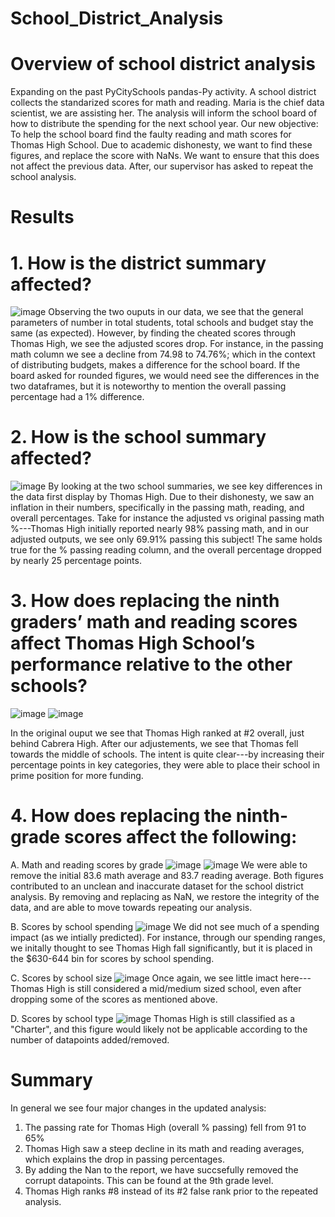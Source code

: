 # School_District_Analysis
# Overview of school district analysis 
Expanding on the past PyCitySchools pandas-Py activity. 
A school district collects the standarized scores for math and reading. Maria is the chief data scientist, we are assisting her. 
The analysis will inform the school board of how to distribute the spending for the next school year.
Our new objective: To help the school board find the faulty reading and math scores for Thomas High School. 
Due to academic dishonesty, we want to find these figures, and replace the score with NaNs. 
We want to ensure that this does not affect the previous data. After, our supervisor has asked to repeat the school analysis. 

# Results
# 1. How is the district summary affected?
![image](https://user-images.githubusercontent.com/102266450/166084024-c3be7ba9-69cd-45e2-8dc8-d75d2f7a7e25.png)
Observing the two ouputs in our data, we see that the general parameters of number in total students, total schools and budget stay the same (as expected). However, by finding the cheated scores through Thomas High, we see the adjusted scores drop. 
For instance, in the passing math column we see a decline from 74.98 to 74.76%; which in the context of distributing budgets, makes a difference for the school board. If the board asked for rounded figures, we would need see the differences in the two dataframes, but it is noteworthy to mention the overall passing percentage had a 1% difference. 

# 2. How is the school summary affected?
![image](https://user-images.githubusercontent.com/102266450/166084060-bb616f12-bbd5-4cf5-a97b-f9c1d86bf702.png)
By looking at the two school summaries, we see key differences in the data first display by Thomas High. 
Due to their dishonesty, we saw an inflation in their numbers, specifically in the passing math, reading, and overall percentages. 
Take for instance the adjusted vs original passing math %---Thomas High initially reported nearly 98% passing math, and in our adjusted outputs, we see only 69.91% passing this subject! 
The same holds true for the % passing reading column, and the overall percentage dropped by nearly 25 percentage points.

# 3. How does replacing the ninth graders’ math and reading scores affect Thomas High School’s performance relative to the other schools?
![image](https://user-images.githubusercontent.com/102266450/166084076-0fd64352-3e68-40f1-8b65-ed03a3f1eb84.png)
![image](https://user-images.githubusercontent.com/102266450/166084089-8af04b20-ebf9-40d8-bfcf-14097d39567f.png)

In the original ouput we see that Thomas High ranked at #2 overall, just behind Cabrera High. After our adjustements, we see that Thomas fell towards the middle of schools. 
The intent is quite clear---by increasing their percentage points in key categories, they were able to place their school in prime position for more funding. 

# 4. How does replacing the ninth-grade scores affect the following:
  A. Math and reading scores by grade
![image](https://user-images.githubusercontent.com/102266450/166083946-883002aa-8258-4adf-9837-0eeab19f1912.png)
![image](https://user-images.githubusercontent.com/102266450/166083972-dd3121e9-0b19-4558-8160-15914aa38fcf.png)
    We were able to remove the initial 83.6 math average and 83.7 reading average. Both figures contributed to an unclean and inaccurate dataset for the school district analysis. By removing and replacing as NaN, we restore the integrity of the data, and are able to move towards repeating our analysis. 
   
  B. Scores by school spending
![image](https://user-images.githubusercontent.com/102266450/166084143-4782f747-79df-496f-a16a-08a431a8b061.png)
    We did not see much of a spending impact (as we intially predicted). For instance, through our spending ranges, we initally thought to see Thomas High fall significantly, but it is placed in the $630-644 bin for scores by school spending. 
    
  C. Scores by school size
![image](https://user-images.githubusercontent.com/102266450/166084153-fa2294e9-26a4-4fba-bd16-887d2762b277.png)
    Once again, we see little imact here---Thomas High is still considered a mid/medium sized school, even after dropping some of the scores as mentioned above. 
    
  D. Scores by school type
![image](https://user-images.githubusercontent.com/102266450/166084175-218ebbb4-41e8-4b2c-b1f5-4a0bef96e5d4.png)
    Thomas High is still classified as a "Charter", and this figure would likely not be applicable according to the number of datapoints added/removed. 

# Summary
In general we see four major changes in the updated analysis: 
1. The passing rate for Thomas High (overall % passing) fell from 91 to 65%
2. Thomas High saw a steep decline in its math and reading averages, which explains the drop in passing percentages. 
3. By adding the Nan to the report, we have succsefully removed the corrupt datapoints. This can be found at the 9th grade level. 
4. Thomas High ranks #8 instead of its #2 false rank prior to the repeated analysis. 
